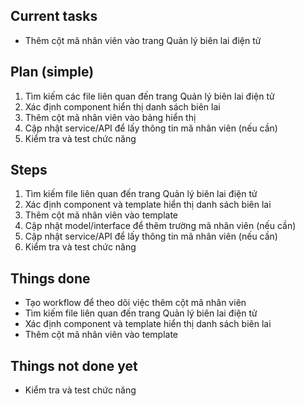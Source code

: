 ## Current tasks
- Thêm cột mã nhân viên vào trang Quản lý biên lai điện tử

## Plan (simple)
1. Tìm kiếm các file liên quan đến trang Quản lý biên lai điện tử
2. Xác định component hiển thị danh sách biên lai
3. Thêm cột mã nhân viên vào bảng hiển thị
4. Cập nhật service/API để lấy thông tin mã nhân viên (nếu cần)
5. Kiểm tra và test chức năng

## Steps
1. Tìm kiếm file liên quan đến trang Quản lý biên lai điện tử
2. Xác định component và template hiển thị danh sách biên lai
3. Thêm cột mã nhân viên vào template
4. Cập nhật model/interface để thêm trường mã nhân viên (nếu cần)
5. Cập nhật service/API để lấy thông tin mã nhân viên (nếu cần)
6. Kiểm tra và test chức năng

## Things done
- Tạo workflow để theo dõi việc thêm cột mã nhân viên
- Tìm kiếm file liên quan đến trang Quản lý biên lai điện tử
- Xác định component và template hiển thị danh sách biên lai
- Thêm cột mã nhân viên vào template

## Things not done yet
- Kiểm tra và test chức năng
